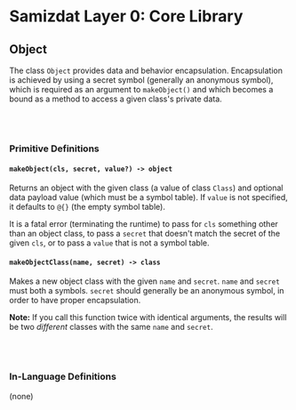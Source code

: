 Samizdat Layer 0: Core Library
==============================

Object
------

The class `Object` provides data and behavior encapsulation. Encapsulation
is achieved by using a secret symbol (generally an anonymous symbol), which
is required as an argument to `makeObject()` and which becomes a bound
as a method to access a given class's private data.

<br><br>
### Primitive Definitions

#### `makeObject(cls, secret, value?) -> object`

Returns an object with the given class (a value of class `Class`)
and optional data payload value (which must be a symbol table).
If `value` is not specified, it defaults to `@{}` (the empty symbol table).

It is a fatal error (terminating the runtime) to pass for `cls` something
other than an object class, to pass a `secret` that doesn't match the
secret of the given `cls`, or to pass a `value` that is not a symbol table.

#### `makeObjectClass(name, secret) -> class`

Makes a new object class with the given `name` and `secret`. `name` and
`secret` must both a symbols. `secret` should generally be an anonymous
symbol, in order to have proper encapsulation.

**Note:** If you call this function twice with identical arguments, the
results will be two *different* classes with the same `name` and `secret`.


<br><br>
### In-Language Definitions

(none)
